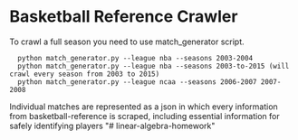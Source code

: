 # Basketball Reference Crawler

To crawl a full season you need to use match_generator script. 
```
  python match_generator.py --league nba --seasons 2003-2004
  python match_generator.py --league nba --seasons 2003-to-2015 (will crawl every season from 2003 to 2015)
  python match_generator.py --league ncaa --seasons 2006-2007 2007-2008
```  

Individual matches are represented as a json in which every information from basketball-reference is scraped, including essential information for safely identifying players
"# linear-algebra-homework" 
